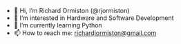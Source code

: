 - 👋 Hi, I’m Richard Ormiston (@rjormiston)
- 👀 I’m interested in Hardware and Software Development
- 🌱 I’m currently learning Python
- 📫 How to reach me: richardjormiston@gmail.com
